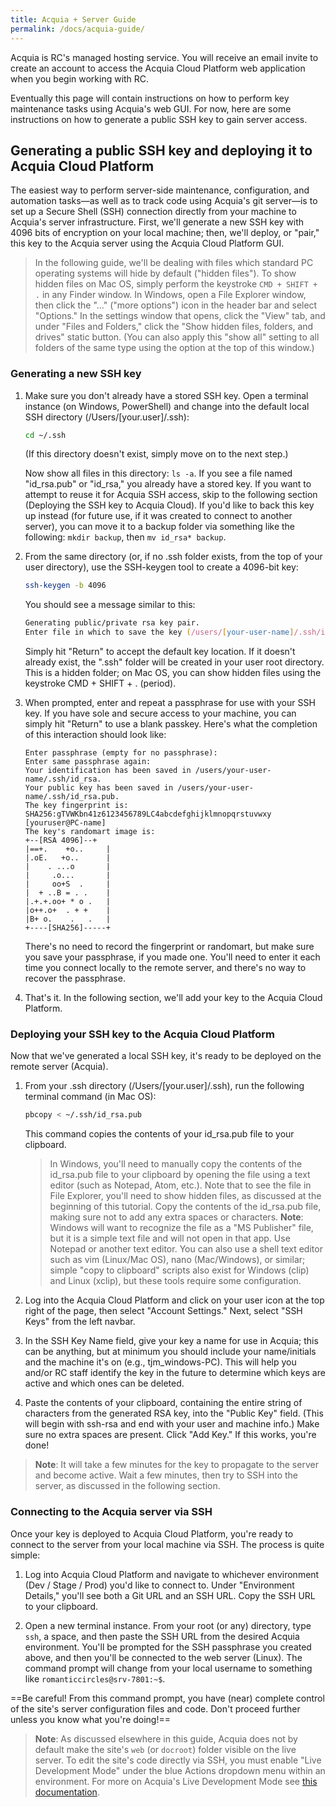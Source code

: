 ```yaml
---
title: Acquia + Server Guide
permalink: /docs/acquia-guide/
---
```


Acquia is RC's managed hosting service. You will receive an email invite to create an account to access the Acquia Cloud Platform web application when you begin working with RC.

Eventually this page will contain instructions on how to perform key maintenance tasks using Acquia's web GUI. For now, here are some instructions on how to generate a public SSH key to gain server access.

## Generating a public SSH key and deploying it to Acquia Cloud Platform

The easiest way to perform server-side maintenance, configuration, and automation tasks—as well as to track code using Acquia's git server—is to set up a Secure Shell (SSH) connection directly from your machine to Acquia's server infrastructure. First, we'll generate a new SSH key with 4096 bits of encryption on your local machine; then, we'll deploy, or "pair," this key to the Acquia server using the Acquia Cloud Platform GUI.

> In the following guide, we'll be dealing with files which standard PC operating systems will hide by default ("hidden files"). To show hidden files on Mac OS, simply perform the keystroke `CMD + SHIFT + .` in any Finder window. In Windows, open a File Explorer window, then click the "..." ("more options") icon in the header bar and select "Options." In the settings window that opens, click the "View" tab, and under "Files and Folders," click the "Show hidden files, folders, and drives" static button. (You can also apply this "show all" setting to all folders of the same type using the option at the top of this window.)

### Generating a new SSH key

1. Make sure you don't already have a stored SSH key. Open a terminal instance (on Windows, PowerShell) and change into the default local SSH directory (/Users/[your.user]/.ssh):

    ```zsh
    cd ~/.ssh
    ```

    (If this directory doesn't exist, simply move on to the next step.)

    Now show all files in this directory: `ls -a`. If you see a file named "id_rsa.pub" or "id_rsa," you already have a stored key. If you want to attempt to reuse it for Acquia SSH access, skip to the following section (Deploying the SSH key to Acquia Cloud). If you'd like to back this key up instead (for future use, if it was created to connect to another server), you can move it to a backup folder via something like the following: `mkdir backup`, then `mv id_rsa* backup`.

2. From the same directory (or, if no .ssh folder exists, from the top of your user directory), use the SSH-keygen tool to create a 4096-bit key:

    ```zsh
    ssh-keygen -b 4096
    ```

    You should see a message similar to this:

    ```zsh
    Generating public/private rsa key pair.
    Enter file in which to save the key (/users/[your-user-name]/.ssh/id_rsa): 
    ```

    Simply hit "Return" to accept the default key location. If it doesn't already exist, the ".ssh" folder will be created in your user root directory. This is a hidden folder; on Mac OS, you can show hidden files using the keystroke CMD + SHIFT + . (period).

3. When prompted, enter and repeat a passphrase for use with your SSH key. If you have sole and secure access to your machine, you can simply hit "Return" to use a blank passkey. Here's what the completion of this interaction should look like:

    ```
    Enter passphrase (empty for no passphrase): 
    Enter same passphrase again: 
    Your identification has been saved in /users/your-user-name/.ssh/id_rsa.
    Your public key has been saved in /users/your-user-name/.ssh/id_rsa.pub.
    The key fingerprint is:
    SHA256:gTVWKbn41z6123456789LC4abcdefghijklmnopqrstuvwxy [youruser@PC-name]
    The key's randomart image is:
    +--[RSA 4096]--+
    |==+.    +o..     |
    |.oE.   +o..      |
    |    . ...o       |
    |     .o...       |
    |     oo+S  .     |
    |  + ..B = . .    |
    |.+.+.oo+ * o .   |
    |o++.o+  . + +    |
    |B+ o.    .   .   |
    +----[SHA256]-----+ 
    ```

    There's no need to record the fingerprint or randomart, but make sure you save your passphrase, if you made one. You'll need to enter it each time you connect locally to the remote server, and there's no way to recover the passphrase.

4. That's it. In the following section, we'll add your key to the Acquia Cloud Platform.

### Deploying your SSH key to the Acquia Cloud Platform

Now that we've generated a local SSH key, it's ready to be deployed on the remote server (Acquia).

1. From your .ssh directory (/Users/[your.user]/.ssh), run the following terminal command (in Mac OS):

    ```zsh
    pbcopy < ~/.ssh/id_rsa.pub
    ```

    This command copies the contents of your id_rsa.pub file to your clipboard.

    > In Windows, you'll need to manually copy the contents of the id_rsa.pub file to your clipboard by opening the file using a text editor (such as Notepad, Atom, etc.). Note that to see the file in File Explorer, you'll need to show hidden files, as discussed at the beginning of this tutorial. Copy the contents of the id_rsa.pub file, making sure not to add any extra spaces or characters. **Note**: Windows will want to recognize the file as a "MS Publisher" file, but it is a simple text file and will not open in that app. Use Notepad or another text editor.
    > You can also use a shell text editor such as vim (Linux/Mac OS), nano (Mac/Windows), or similar; simple "copy to clipboard" scripts also exist for Windows (clip) and Linux (xclip), but these tools require some configuration.

2. Log into the Acquia Cloud Platform and click on your user icon at the top right of the page, then select "Account Settings." Next, select "SSH Keys" from the left navbar.

3. In the SSH Key Name field, give your key a name for use in Acquia; this can be anything, but at minimum you should include your name/initials and the machine it's on (e.g., tjm_windows-PC). This will help you and/or RC staff identify the key in the future to determine which keys are active and which ones can be deleted.

4. Paste the contents of your clipboard, containing the entire string of characters from the generated RSA key, into the "Public Key" field. (This will begin with ssh-rsa and end with your user and machine info.) Make sure no extra spaces are present. Click "Add Key." If this works, you're done!

> **Note**: It will take a few minutes for the key to propagate to the server and become active. Wait a few minutes, then try to SSH into the server, as discussed in the following section.

### Connecting to the Acquia server via SSH

Once your key is deployed to Acquia Cloud Platform, you're ready to connect to the server from your local machine via SSH. The process is quite simple:

1. Log into Acquia Cloud Platform and navigate to whichever environment (Dev / Stage / Prod) you'd like to connect to. Under "Environment Details," you'll see both a Git URL and an SSH URL. Copy the SSH URL to your clipboard.

2. Open a new terminal instance. From your root (or any) directory, type `ssh`, a space, and then paste the SSH URL from the desired Acquia environment. You'll be prompted for the SSH passphrase you created above, and then you'll be connected to the web server (Linux). The command prompt will change from your local username to something like `romanticcircles@srv-7801:~$`.

==Be careful! From this command prompt, you have (near) complete control of the site's server configuration files and code. Don't proceed further unless you know what you're doing!==

> **Note**: As discussed elsewhere in this guide, Acquia does not by default make the site's `web` (or `docroot`) folder visible on the live server. To edit the site's code directly via SSH, you must enable "Live Development Mode" under the blue Actions dropdown menu within an environment. For more on Acquia's Live Development Mode see [this documentation](https://docs.acquia.com/cloud-platform/manage/code/livedev/).
